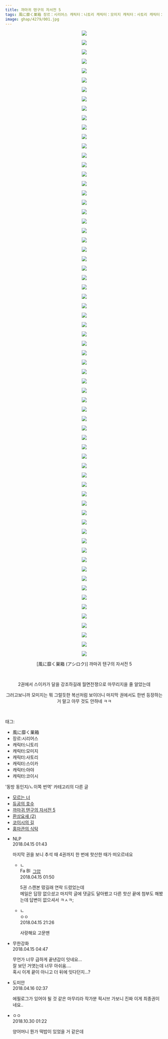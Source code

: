 ```yaml
---
title: 까마귀 텐구의 자서전 5
tags: 風に靡く巣箱 장르：시리어스 캐릭터：니토리 캐릭터：모미지 캐릭터：사토리 캐릭터：스이카 캐릭터：아야 캐릭터：코이시 アシロク 동방_동인지／ㄴ이쪽_번역
image: ghap/4279/001.jpg
---
```

<div class="article">
<p style="text-align: center; clear: none; float: none;"><img src="{{ site.nasurl }}/ghap/4279/001.jpg"/></p>
<p style="text-align: center; clear: none; float: none;"><img src="{{ site.nasurl }}/ghap/4279/002.jpg"/></p>
<p style="text-align: center; clear: none; float: none;"><img src="{{ site.nasurl }}/ghap/4279/003.jpg"/></p>
<p style="text-align: center; clear: none; float: none;"><img src="{{ site.nasurl }}/ghap/4279/004.jpg"/></p>
<p style="text-align: center; clear: none; float: none;"><img src="{{ site.nasurl }}/ghap/4279/005.jpg"/></p>
<p style="text-align: center; clear: none; float: none;"><img src="{{ site.nasurl }}/ghap/4279/006.jpg"/></p>
<p style="text-align: center; clear: none; float: none;"><img src="{{ site.nasurl }}/ghap/4279/007.jpg"/></p>
<p style="text-align: center; clear: none; float: none;"><img src="{{ site.nasurl }}/ghap/4279/008.jpg"/></p>
<p style="text-align: center; clear: none; float: none;"><img src="{{ site.nasurl }}/ghap/4279/009.jpg"/></p>
<p style="text-align: center; clear: none; float: none;"><img src="{{ site.nasurl }}/ghap/4279/010.jpg"/></p>
<p style="text-align: center; clear: none; float: none;"><img src="{{ site.nasurl }}/ghap/4279/011.jpg"/></p>
<p style="text-align: center; clear: none; float: none;"><img src="{{ site.nasurl }}/ghap/4279/012.jpg"/></p>
<p style="text-align: center; clear: none; float: none;"><img src="{{ site.nasurl }}/ghap/4279/013.jpg"/></p>
<p style="text-align: center; clear: none; float: none;"><img src="{{ site.nasurl }}/ghap/4279/014.jpg"/></p>
<p style="text-align: center; clear: none; float: none;"><img src="{{ site.nasurl }}/ghap/4279/015.jpg"/></p>
<p style="text-align: center; clear: none; float: none;"><img src="{{ site.nasurl }}/ghap/4279/016.jpg"/></p>
<p style="text-align: center; clear: none; float: none;"><img src="{{ site.nasurl }}/ghap/4279/017.jpg"/></p>
<p style="text-align: center; clear: none; float: none;"><img src="{{ site.nasurl }}/ghap/4279/018.jpg"/></p>
<p style="text-align: center; clear: none; float: none;"><img src="{{ site.nasurl }}/ghap/4279/019.jpg"/></p>
<p style="text-align: center; clear: none; float: none;"><img src="{{ site.nasurl }}/ghap/4279/020.jpg"/></p>
<p style="text-align: center; clear: none; float: none;"><img src="{{ site.nasurl }}/ghap/4279/021.jpg"/></p>
<p style="text-align: center; clear: none; float: none;"><img src="{{ site.nasurl }}/ghap/4279/022.jpg"/></p>
<p style="text-align: center; clear: none; float: none;"><img src="{{ site.nasurl }}/ghap/4279/023.jpg"/></p>
<p style="text-align: center; clear: none; float: none;"><img src="{{ site.nasurl }}/ghap/4279/024.jpg"/></p>
<p style="text-align: center; clear: none; float: none;"><img src="{{ site.nasurl }}/ghap/4279/025.jpg"/></p>
<p style="text-align: center; clear: none; float: none;"><img src="{{ site.nasurl }}/ghap/4279/026.jpg"/></p>
<p style="text-align: center; clear: none; float: none;"><img src="{{ site.nasurl }}/ghap/4279/027.jpg"/></p>
<p style="text-align: center; clear: none; float: none;"><img src="{{ site.nasurl }}/ghap/4279/028.jpg"/></p>
<p style="text-align: center; clear: none; float: none;"><img src="{{ site.nasurl }}/ghap/4279/029.jpg"/></p>
<p style="text-align: center; clear: none; float: none;"><img src="{{ site.nasurl }}/ghap/4279/030.jpg"/></p>
<p style="text-align: center; clear: none; float: none;"><img src="{{ site.nasurl }}/ghap/4279/031.jpg"/></p>
<p style="text-align: center; clear: none; float: none;"><img src="{{ site.nasurl }}/ghap/4279/032.jpg"/></p>
<p style="text-align: center; clear: none; float: none;"><img src="{{ site.nasurl }}/ghap/4279/033.jpg"/></p>
<p style="text-align: center; clear: none; float: none;"><img src="{{ site.nasurl }}/ghap/4279/034.jpg"/></p>
<p style="text-align: center; clear: none; float: none;"><img src="{{ site.nasurl }}/ghap/4279/035.jpg"/></p>
<p style="text-align: center; clear: none; float: none;"><img src="{{ site.nasurl }}/ghap/4279/036.jpg"/></p>
<p style="text-align: center; clear: none; float: none;"><img src="{{ site.nasurl }}/ghap/4279/037.jpg"/></p>
<p style="text-align: center; clear: none; float: none;"><img src="{{ site.nasurl }}/ghap/4279/038.jpg"/></p>
<p style="text-align: center; clear: none; float: none;"><img src="{{ site.nasurl }}/ghap/4279/039.jpg"/></p>
<p style="text-align: center; clear: none; float: none;"><img src="{{ site.nasurl }}/ghap/4279/040.jpg"/></p>
<p style="text-align: center; clear: none; float: none;"><img src="{{ site.nasurl }}/ghap/4279/041.jpg"/></p>
<p style="text-align: center; clear: none; float: none;"><img src="{{ site.nasurl }}/ghap/4279/042.jpg"/></p>
<p style="text-align: center; clear: none; float: none;"><img src="{{ site.nasurl }}/ghap/4279/043.jpg"/></p>
<p style="text-align: center; clear: none; float: none;"><img src="{{ site.nasurl }}/ghap/4279/044.jpg"/></p>
<p style="text-align: center; clear: none; float: none;"><img src="{{ site.nasurl }}/ghap/4279/045.jpg"/></p>
<p style="text-align: center; clear: none; float: none;"><img src="{{ site.nasurl }}/ghap/4279/046.jpg"/></p>
<p style="text-align: center; clear: none; float: none;"><img src="{{ site.nasurl }}/ghap/4279/047.jpg"/></p>
<p style="text-align: center; clear: none; float: none;"><img src="{{ site.nasurl }}/ghap/4279/048.jpg"/></p>
<p style="text-align: center; clear: none; float: none;"><img src="{{ site.nasurl }}/ghap/4279/049.jpg"/></p>
<p style="text-align: center; clear: none; float: none;"><img src="{{ site.nasurl }}/ghap/4279/050.jpg"/></p>
<p style="text-align: center; clear: none; float: none;"><img src="{{ site.nasurl }}/ghap/4279/051.jpg"/></p>
<p style="text-align: center; clear: none; float: none;"><img src="{{ site.nasurl }}/ghap/4279/052.jpg"/></p>
<p style="text-align: center; clear: none; float: none;"><img src="{{ site.nasurl }}/ghap/4279/053.jpg"/></p>
<p style="text-align: center; clear: none; float: none;"><img src="{{ site.nasurl }}/ghap/4279/054.jpg"/></p>
<p style="text-align: center; clear: none; float: none;"><img src="{{ site.nasurl }}/ghap/4279/055.jpg"/></p>
<p style="text-align: center; clear: none; float: none;"><img src="{{ site.nasurl }}/ghap/4279/056.jpg"/></p>
<p style="text-align: center; clear: none; float: none;"><img src="{{ site.nasurl }}/ghap/4279/057.jpg"/></p>
<p style="text-align: center; clear: none; float: none;"><img src="{{ site.nasurl }}/ghap/4279/058.jpg"/></p>
<p style="text-align: center; clear: none; float: none;"><img src="{{ site.nasurl }}/ghap/4279/059.jpg"/></p>
<p style="text-align: center; clear: none; float: none;"><img src="{{ site.nasurl }}/ghap/4279/060.jpg"/></p>
<p style="text-align: center; clear: none; float: none;"><img src="{{ site.nasurl }}/ghap/4279/061.jpg"/></p>
<p style="text-align: center; clear: none; float: none;"><img src="{{ site.nasurl }}/ghap/4279/062.jpg"/></p>
<p style="text-align: center; clear: none; float: none;"><img src="{{ site.nasurl }}/ghap/4279/063.jpg"/></p>
<p style="text-align: center; clear: none; float: none;"><img src="{{ site.nasurl }}/ghap/4279/064.jpg"/></p>
<p style="text-align: center; clear: none; float: none;"><img src="{{ site.nasurl }}/ghap/4279/065.jpg"/></p>
<p style="text-align: center; clear: none; float: none;"><img src="{{ site.nasurl }}/ghap/4279/066.jpg"/></p>
<p style="text-align: center; clear: none; float: none;"><img src="{{ site.nasurl }}/ghap/4279/067.jpg"/></p>
<p style="text-align: center; clear: none; float: none;"> [風に靡く巣箱 (アシロク)] 까마귀 텐구의 자서전 5</p>
<p style="text-align: center; clear: none; float: none;"><br/></p>
<p style="text-align: center; clear: none; float: none;">2권에서 스이카가 달을 강조하길래 월면전쟁으로 마무리지을 줄 알았는데</p>
<p style="text-align: center; clear: none; float: none;">그러고보니까 모미지는 뭐 그럴듯한 복선처럼 보이더니 마지막 권에서도 한번 등장하는 거 말고 아무 것도 안하네 ㅋㅋ</p>
<p><br/></p>
</div><div class="tagTrail">
<p>태그: </p>
<ul>
<li>風に靡く巣箱</li>
<li>장르:시리어스</li>
<li>캐릭터:니토리</li>
<li>캐릭터:모미지</li>
<li>캐릭터:사토리</li>
<li>캐릭터:스이카</li>
<li>캐릭터:아야</li>
<li>캐릭터:코이시</li>
</ul>
</div><div class="another">
<p>'동방 동인지/ㄴ이쪽 번역' 카테고리의 다른 글</p>
<ul>
<li><a href="/2018-04-17-ghap_4293">모르는 너</a></li>
<li><a href="/2018-04-16-ghap_4290">듀공의 호수</a></li>
<li><a href="/2018-04-15-ghap_4279">까마귀 텐구의 자서전 5</a></li>
<li><a href="/2018-04-14-ghap_4278">환상요새 (2)</a></li>
<li><a href="/2018-04-06-ghap_4276">코이시의 길</a></li>
<li><a href="/2018-04-06-ghap_4271">홍마관의 식탁</a></li>
</ul>
</div><div class="cb_module cb_fluid">
<div class="cb_wrt cb_profile">
<div class="comment">
<ul>
<li class="cb_thumb_off" id="comment15239119">
<div class="cb_comment_area">
<div class="cb_info_area">
<div class="cb_section">
<span class="cb_nick_name">NLP</span>
</div>
<div class="cb_section">
<span class="cb_date">2018.04.15 01:43 </span>
</div>
</div>
<div class="cb_dsc_comment">
<p class="cb_dsc">
											마지막 권을 보니 추석 때 4권까지 한 번에 핫산한 때가 떠오르네요
										</p>
</div>
<ul>
<li class="cb_thumb_off" id="comment15239122">
<span class="cb_bu_subnode">ㄴ</span>
<div class="cb_comment_area">
<div class="cb_info_area">
<div class="cb_section">
<span class="cb_nick_name"><img alt="Favicon of https://ghaptouhou.tistory.com" height="16" onerror="this.onerror=null;this.parentNode.removeChild(this)" src="https://ghaptouhou.tistory.com/favicon.ico" width="16"/> <img alt="BlogIcon" height="16" onerror="this.parentNode.removeChild(this)" src="https://ghaptouhou.tistory.com/index.gif" width="16"/> <a href="https://ghaptouhou.tistory.com" onclick="return openLinkInNewWindow(this)"> 그압</a><span class="tistoryProfileLayerTrigger" onclick='TistoryProfile.show(event, this, {"title":"\uc800\uae30 \uc774\uac70 \ub098\uc911\uc5d0 \uc218\uc815 \uac00\ub2a5\ud558\ub098\uc694","url":"https:\/\/ghap.tistory.com","nickname":"\uadf8\uc555","items":[]}); return false;'></span></span>
</div>
<div class="cb_section">
<span class="cb_date">2018.04.15 01:50 </span>
</div>
</div>
<div class="cb_dsc_comment">
<p class="cb_dsc">
																5권 스캔본 떴길래 연락 드렸었는데<br/>
메일은 답장 없으셨고 마지막 글에 댓글도 달아봤고 다른 핫산 끝에 첨부도 해봤는데 답변이 없으셔서 ㅋㅅㅋ;
															</p>
</div>
</div>
</li>
<li class="cb_thumb_off" id="comment15239445">
<span class="cb_bu_subnode">ㄴ</span>
<div class="cb_comment_area">
<div class="cb_info_area">
<div class="cb_section">
<span class="cb_nick_name">ㅇㅇ</span>
</div>
<div class="cb_section">
<span class="cb_date">2018.04.15 21:26 </span>
</div>
</div>
<div class="cb_dsc_comment">
<p class="cb_dsc">
																사랑해요 고문맨
															</p>
</div>
</div>
</li>
</ul>
</div></li>
<li class="cb_thumb_off" id="comment15239144">
<div class="cb_comment_area">
<div class="cb_info_area">
<div class="cb_section">
<span class="cb_nick_name">무한강화</span>
</div>
<div class="cb_section">
<span class="cb_date">2018.04.15 04:47 </span>
</div>
</div>
<div class="cb_dsc_comment">
<p class="cb_dsc">
											무언가 너무 급하게 끝낸감이 잇네요...<br/>
잘 보던 거엿는데 너무 아쉬움....<br/>
혹시 이게 끝이 아니고 더 뒤에 잇다던지...?
										</p>
</div>
</div></li>
<li class="cb_thumb_off" id="comment15239559">
<div class="cb_comment_area">
<div class="cb_info_area">
<div class="cb_section">
<span class="cb_nick_name">도미안</span>
</div>
<div class="cb_section">
<span class="cb_date">2018.04.16 02:37 </span>
</div>
</div>
<div class="cb_dsc_comment">
<p class="cb_dsc">
											에필로그가 있어야 될 것 같은 마무리라 작가분 픽시브 가보니 진짜 이게 최종권이네요..
										</p>
</div>
</div></li>
<li class="cb_thumb_off" id="comment15364768">
<div class="cb_comment_area">
<div class="cb_info_area">
<div class="cb_section">
<span class="cb_nick_name">ㅇㅇ</span>
</div>
<div class="cb_section">
<span class="cb_date">2018.10.30 01:22 </span>
</div>
</div>
<div class="cb_dsc_comment">
<p class="cb_dsc">
											양어머니 뭔가 떡밥이 있었을 거 같은데
										</p>
</div>
</div></li>
</ul>
</div>
</div><!-- commentList close -->
</div>